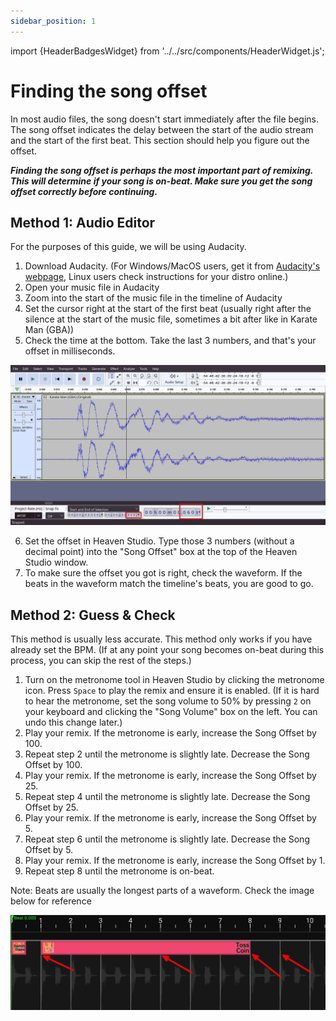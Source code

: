 ```yaml
---
sidebar_position: 1
---
```


import {HeaderBadgesWidget} from '../../src/components/HeaderWidget.js';


# Finding the song offset

In most audio files, the song doesn't start immediately after the file begins. The song offset indicates the delay between the start of the audio stream and the start of the first beat. This section should help you figure out the offset.

**_Finding the song offset is perhaps the most important part of remixing. This will determine if your song is on-beat. Make sure you get the song offset correctly before continuing._**

## Method 1: Audio Editor
For the purposes of this guide, we will be using Audacity.

1. Download Audacity.
(For Windows/MacOS users, get it from [Audacity's webpage](https://www.audacityteam.org/download/), Linux users check instructions for your distro online.)
2. Open your music file in Audacity
3. Zoom into the start of the music file in the timeline of Audacity
4. Set the cursor right at the start of the first beat (usually right after the silence at the start of the music file, sometimes a bit after like in Karate Man (GBA))
5. Check the time at the bottom. Take the last 3 numbers, and that's your offset in milliseconds. 

![audacity](./assets/offset/audacity.png)

6. Set the offset in Heaven Studio. Type those 3 numbers (without a decimal point) into the "Song Offset" box at the top of the Heaven Studio window.
7. To make sure the offset you got is right, check the waveform. If the beats in the waveform match the timeline's beats, you are good to go.

## Method 2: Guess & Check
This method is usually less accurate. This method only works if you have already set the BPM.
(If at any point your song becomes on-beat during this process, you can skip the rest of the steps.)

1. Turn on the metronome tool in Heaven Studio by clicking the metronome icon. Press `Space` to play the remix and ensure it is enabled. (If it is hard to hear the metronome, set the song volume to 50% by pressing `2` on your keyboard and clicking the "Song Volume" box on the left. You can undo this change later.)
2. Play your remix. If the metronome is early, increase the Song Offset by 100.
3. Repeat step 2 until the metronome is slightly late. Decrease the Song Offset by 100.
4. Play your remix. If the metronome is early, increase the Song Offset by 25.
5. Repeat step 4 until the metronome is slightly late. Decrease the Song Offset by 25.
6. Play your remix. If the metronome is early, increase the Song Offset by 5.
7. Repeat step 6 until the metronome is slightly late. Decrease the Song Offset by 5.
8. Play your remix. If the metronome is early, increase the Song Offset by 1.
9. Repeat step 8 until the metronome is on-beat.

Note: Beats are usually the longest parts of a waveform. Check the image below for reference

![waveform](./assets/offset/waveform.png)

<HeaderBadgesWidget commaDelimitedContributors="Saraistupid" lastDateString="2/10/23" />
